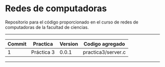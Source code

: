 Redes de computadoras
===================

Repositorio para el código proporcionado en el curso de redes de computadoras de la facultad de ciencias.

-----------------------------------------
|Commit|Practica|Version|Codigo agregado|
|------|--------|-------|---------------|
|1|Práctica 3| 0.0.1|practica3/server.c|
----------------------------------------
	
